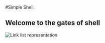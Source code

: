 #Simple Shell
## Welcome to the gates of shell

![Link list representation](https://sm.ign.com/t/ign_es/screenshot/default/9872_f232.620.jpg)
